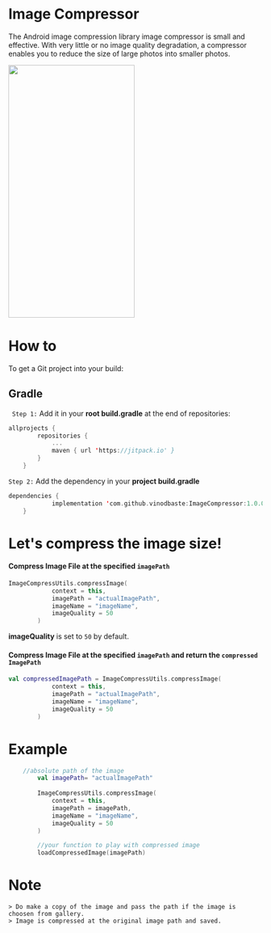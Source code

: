 # Image Compressor

The Android image compression library image compressor is small and effective. With very little or no image quality degradation, a compressor enables you to reduce the size of large photos into smaller photos.

<img src = "https://raw.githubusercontent.com/vinodbaste/ImageCompressor/main/image%20(2)_google-pixel4xl-clearlywhite-portrait.jpg" width = 250 height = 500 />

# How to
To get a Git project into your build:
## Gradle
` Step 1:` Add it in your **root build.gradle**  at the end of repositories:
```kotlin
allprojects {
		repositories {
			...
			maven { url 'https://jitpack.io' }
		}
	}
```

`Step 2:` Add the dependency in your **project build.gradle**
```kotlin
dependencies {
	        implementation 'com.github.vinodbaste:ImageCompressor:1.0.0'
	}
```
# Let's compress the image size!
#### Compress Image File at the specified `imagePath`
```kotlin
ImageCompressUtils.compressImage(
            context = this,
            imagePath = "actualImagePath",
            imageName = "imageName",
            imageQuality = 50
        )
```
**imageQuality** is set to `50` by default.

#### Compress Image File at the specified `imagePath` and return the `compressed ImagePath`
```kotlin
val compressedImagePath = ImageCompressUtils.compressImage(
            context = this,
            imagePath = "actualImagePath",
            imageName = "imageName",
            imageQuality = 50
        )
```

# Example
```kotlin
 	//absolute path of the image
        val imagePath= "actualImagePath" 
        
        ImageCompressUtils.compressImage(
            context = this,
            imagePath = imagePath,
            imageName = "imageName",
            imageQuality = 50
        )

        //your function to play with compressed image
        loadCompressedImage(imagePath) 
```

# Note
```
> Do make a copy of the image and pass the path if the image is choosen from gallery.
> Image is compressed at the original image path and saved.
```



